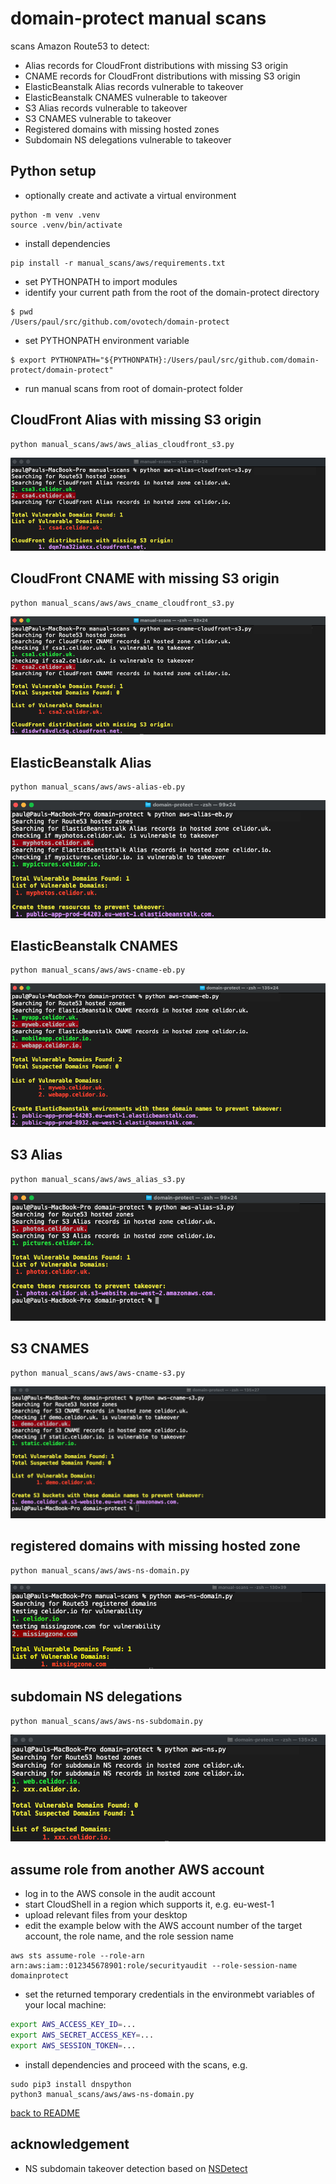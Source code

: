 # domain-protect manual scans
scans Amazon Route53 to detect:
* Alias records for CloudFront distributions with missing S3 origin
* CNAME records for CloudFront distributions with missing S3 origin
* ElasticBeanstalk Alias records vulnerable to takeover
* ElasticBeanstalk CNAMES vulnerable to takeover
* S3 Alias records vulnerable to takeover
* S3 CNAMES vulnerable to takeover
* Registered domains with missing hosted zones
* Subdomain NS delegations vulnerable to takeover

## Python setup
* optionally create and activate a virtual environment
```
python -m venv .venv
source .venv/bin/activate
```
* install dependencies
```
pip install -r manual_scans/aws/requirements.txt
```
* set PYTHONPATH to import modules
* identify your current path from the root of the domain-protect directory
```
$ pwd
/Users/paul/src/github.com/ovotech/domain-protect
```
* set PYTHONPATH environment variable
```
$ export PYTHONPATH="${PYTHONPATH}:/Users/paul/src/github.com/domain-protect/domain-protect"
```
* run manual scans from root of domain-protect folder

## CloudFront Alias with missing S3 origin


```
python manual_scans/aws/aws_alias_cloudfront_s3.py
```

![Alt text](images/aws-cloudfront-s3-alias.png?raw=true "CloudFront Alias with missing S3 origin")

## CloudFront CNAME with missing S3 origin

```
python manual_scans/aws/aws_cname_cloudfront_s3.py
```

![Alt text](images/aws-cloudfront-s3-cname.png?raw=true "CloudFront CNAME with missing S3 origin")

## ElasticBeanstalk Alias

```
python manual_scans/aws/aws-alias-eb.py
```

![Alt text](images/aws-eb-alias.png?raw=true "Detect vulnerable S3 Aliases")

## ElasticBeanstalk CNAMES

```
python manual_scans/aws/aws-cname-eb.py
```

![Alt text](images/aws-eb-cnames.png?raw=true "Detect vulnerable ElasticBeanstalk CNAMEs")

## S3 Alias

```
python manual_scans/aws/aws_alias_s3.py
```

![Alt text](images/aws-s3-alias.png?raw=true "Detect vulnerable S3 Aliases")

## S3 CNAMES

```
python manual_scans/aws/aws-cname-s3.py
```

![Alt text](images/aws-s3-cnames.png?raw=true "Detect vulnerable S3 CNAMEs")

## registered domains with missing hosted zone

```
python manual_scans/aws/aws-ns-domain.py
```

![Alt text](images/aws-ns-domain.png?raw=true "Detect vulnerable subdomains")

## subdomain NS delegations

```
python manual_scans/aws/aws-ns-subdomain.py
```

![Alt text](images/aws-ns-subdomain.png?raw=true "Detect vulnerable subdomains")

## assume role from another AWS account
* log in to the AWS console in the audit account
* start CloudShell in a region which supports it, e.g. eu-west-1
* upload relevant files from your desktop
* edit the example below with the AWS account number of the target account, the role name, and the role session name
```
aws sts assume-role --role-arn arn:aws:iam::012345678901:role/securityaudit --role-session-name domainprotect
```
* set the returned temporary credentials in the environmebt variables of your local machine:

```bash
export AWS_ACCESS_KEY_ID=...
export AWS_SECRET_ACCESS_KEY=...
export AWS_SESSION_TOKEN=...
```

* install dependencies and proceed with the scans, e.g.
```
sudo pip3 install dnspython
python3 manual_scans/aws/aws-ns-domain.py
```

[back to README](../../README.md)

## acknowledgement
* NS subdomain takeover detection based on [NSDetect](https://github.com/shivsahni/NSDetect)
